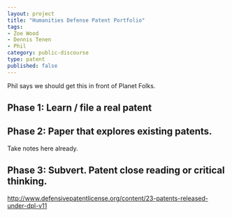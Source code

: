 ```yaml
---
layout: project
title: "Humanities Defense Patent Portfolio"
tags:
- Zoe Wood
- Dennis Tenen
- Phil
category: public-discourse
type: patent
published: false
---
```


Phil says we should get this in front of Planet Folks.

## Phase 1: Learn / file a real patent
## Phase 2: Paper that explores existing patents.
Take notes here already.
## Phase 3: Subvert. Patent close reading or critical thinking.

http://www.defensivepatentlicense.org/content/23-patents-released-under-dpl-v11
